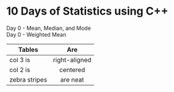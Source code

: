# 10 Days of Statistics using C++

Day 0	- Mean, Median, and Mode	
Day 0 - Weighted Mean	

| Tables        | Are           |
| ------------- |:-------------:|
| col 3 is      | right-aligned |
| col 2 is      | centered      | 
| zebra stripes | are neat      |  
